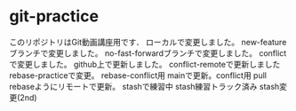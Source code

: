 # git-practice
このリポジトリはGit動画講座用です．
ローカルで変更しました。
new-featureブランチで変更しました。
no-fast-forwardブランチで変更しました。
conflictで変更しました。
github上で更新しました。
conflict-remoteで更新しました
rebase-practiceで変更。
rebase-conflict用
mainで更新。conflict用
pull rebaseようにリモートで更新。
stashで練習中
stash練習トラック済み
stash変更(2nd)